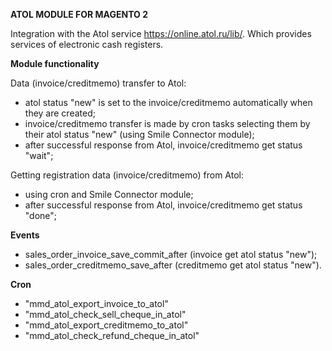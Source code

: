 **ATOL MODULE FOR MAGENTO 2**

Integration with the Atol service https://online.atol.ru/lib/. 
Which provides services of electronic cash registers.

**Module functionality**

Data (invoice/creditmemo) transfer to Atol:
- atol status "new" is set to the invoice/creditmemo automatically when they 
are created;
- invoice/creditmemo transfer is made by cron tasks selecting them by their
atol status "new" (using Smile Connector module);
- after successful response from Atol, invoice/creditmemo get status "wait";

Getting registration data (invoice/creditmemo) from Atol:
- using cron and Smile Connector module;
- after successful response from Atol, invoice/creditmemo get status "done";

**Events**
- sales_order_invoice_save_commit_after (invoice get atol status "new");
- sales_order_creditmemo_save_after (creditmemo get atol status "new").

**Cron**
- "mmd_atol_export_invoice_to_atol"
- "mmd_atol_check_sell_cheque_in_atol"
- "mmd_atol_export_creditmemo_to_atol"
- "mmd_atol_check_refund_cheque_in_atol"
